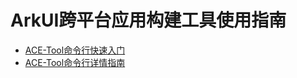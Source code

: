 # ArkUI跨平台应用构建工具使用指南

-   [ACE-Tool命令行快速入门](https://gitee.com/arkui-crossplatform/cli/blob/master/README.md)
-   [ACE-Tool命令行详情指南](https://gitee.com/arkui-crossplatform/cli/blob/master/cli/README.md)

